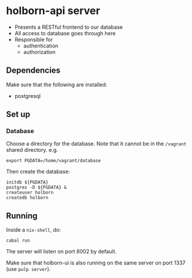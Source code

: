 # holborn-api server

* Presents a RESTful frontend to our database
* All access to database goes through here
* Responsible for
  * authentication
  * authorization

## Dependencies

Make sure that the following are installed:

* postgresql

## Set up

### Database

Choose a directory for the database. Note that it cannot be in the `/vagrant`
shared directory. e.g.

```
export PGDATA=/home/vagrant/database
```

Then create the database:

```
initdb ${PGDATA}
postgres -D ${PGDATA} &
createuser holborn
createdb holborn
```

## Running

Inside a `nix-shell`, do:

```
cabal run
```

The server will listen on port 8002 by default.

Make sure that holborn-ui is also running on the same server on port 1337 (use
`pulp server`).
